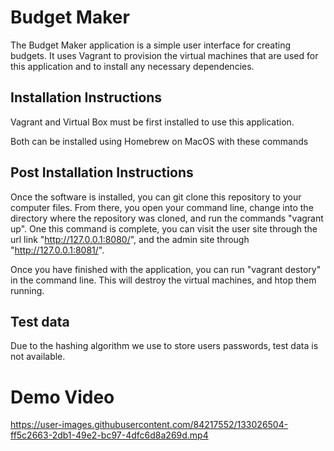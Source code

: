 # Budget Maker
The Budget Maker application is a simple user interface for creating budgets. It uses Vagrant to provision the virtual machines that are used for this application and to install any necessary dependencies.

## Installation Instructions
Vagrant and Virtual Box must be first installed to use this application. 

Both can be installed using Homebrew on MacOS with these commands

## Post Installation Instructions 
Once the software is installed, you can git clone this repository to your computer files. From there, you open your command line, change into the directory where the repository was cloned, and run the commands "vagrant up". One this command is complete, you can visit the user site through the url link "http://127.0.0.1:8080/", and the admin site through "http://127.0.0.1:8081/".

Once you have finished with the application, you can run "vagrant destory" in the command line. This will destroy the virtual machines, and htop them running.

## Test data
Due to the hashing algorithm we use to store users passwords, test data is not available. 


# Demo Video
https://user-images.githubusercontent.com/84217552/133026504-ff5c2663-2db1-49e2-bc97-4dfc6d8a269d.mp4


